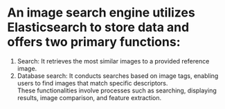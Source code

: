 # An image search engine utilizes Elasticsearch to store data and offers two primary functions:</br>
1. Search: It retrieves the most similar images to a provided reference image.</br>
1. Database search: It conducts searches based on image tags, enabling users to find images that match specific descriptors.</br>
These functionalities involve processes such as searching, displaying results, image comparison, and feature extraction.

